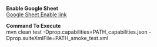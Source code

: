 **Enable Google Sheet** </br>
[Google Sheet Enable link](https://developers.google.com/sheets/api/quickstart/java)

**Command To Execute** </br>
mvn clean test  -Dprop.capabilities=PATH_capabilities.json -Dprop.suiteXmlFile=PATH_smoke_test.xml
